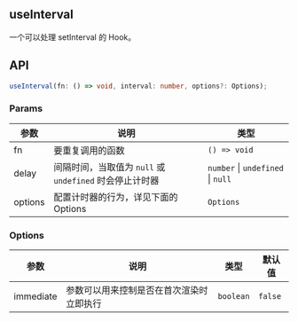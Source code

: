 
## useInterval

一个可以处理 setInterval 的 Hook。

## API

```typescript
useInterval(fn: () => void, interval: number, options?: Options);
```

### Params

| 参数    | 说明                                                    | 类型       |
|---------|---------------------------------------------------------|------------|
| fn      | 要重复调用的函数                                        | `() => void` |
| delay   | 间隔时间，当取值为 `null` 或 `undefined` 时会停止计时器 |   `number` \| `undefined` \| `null`    |
| options | 配置计时器的行为，详见下面的 Options                    | `Options`     |


### Options

| 参数      | 说明                                     | 类型    | 默认值 |
|-----------|------------------------------------------|---------|--------|
| immediate | 参数可以用来控制是否在首次渲染时立即执行 | `boolean` | `false`  |
